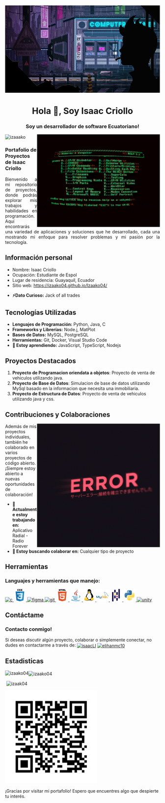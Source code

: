 ![Masterhead](https://raw.githubusercontent.com/izaako04/izaako04/main/main.gif)

<h1 align="center">Hola 👋, Soy Isaac Criollo</h1>
<h3 align="center">Soy un desarrollador de software Ecuatoriano!</h3>

<img align="right" alt="Coding" width="400" src="https://raw.githubusercontent.com/izaako04/izaako04/main/code.gif">

<p align="left"> <img src="https://komarev.com/ghpvc/?username=izaako04&label=Profile%20views&color=0e75b6&style=flat" alt="izaaako" /> </p>

### Portafolio de Proyectos de Isaac Criollo
<p align="justify">
Bienvenido a mi repositorio de proyectos, donde podrás explorar mis trabajos y habilidades en programación. Aquí encontrarás una variedad de aplicaciones y soluciones que he desarrollado, cada una mostrando mi enfoque para resolver problemas y mi pasión por la tecnología.
</p>

## Información personal
* Nombre: Isaac Criollo
* Ocupación: Estudiante de Espol
* Lugar de residencia: Guayaquil, Ecuador
* Sitio web: https://izaako04.github.io/Izaako04/
- **⚡Dato Curioso:** Jack of all trades

## Tecnologías Utilizadas

- **Lenguajes de Programación:** Python, Java, C
- **Frameworks y Librerías:** Node.j, MatPlot
- **Bases de Datos:** MySQL, PostgreSQL
- **Herramientas:** Git, Docker, Visual Studio Code
- **🌱 Estoy aprendiendo:**  JavaScript, TypeScript, Nodejs

## Proyectos Destacados

1. **Proyecto de Programacion oriendata a objetos**: Proyecto de venta de vehiculos utilizando java.
2. **Proyecto de Base de Datos**: Simulacion de base de datos utilizando MySql basado en la informacion que necesita una inmobiliaria.
3. **Proyecto de Estructura de Datos**: Proyecto de venta de vehiculos utilizando java y css.

## Contribuciones y Colaboraciones

<img align="right" alt="Coding" width="400" src="https://raw.githubusercontent.com/izaako04/izaako04/main/error.gif">

Además de mis proyectos individuales, también he colaborado en varios proyectos de código abierto. 
¡Siempre estoy abierto a nuevas oportunidades de colaboración!

- **🔭 Actualmente estoy trabajando en:** Aplicativo Radial - Radio Forever
- **👯 Estoy buscando colaborar en:** Cualquier tipo de proyecto

## Herramientas

<h3 align="left">Languajes y herramientas que manejo:</h3>
<p align="left"> 
    <a href="https://www.cprogramming.com/" target="_blank" rel="noreferrer"> <img src="https://raw.githubusercontent.com/jmnote/z-icons/master/svg/c.svg" alt="c" width="40" height="40"/> </a>  <a href="https://www.w3schools.com/css/" target="_blank" rel="noreferrer"> <img src="https://raw.githubusercontent.com/devicons/devicon/master/icons/css3/css3-original-wordmark.svg" alt="css3" width="40" height="40"/> 
    <a href="https://www.figma.com/" target="_blank" rel="noreferrer"> <img src="https://www.vectorlogo.zone/logos/figma/figma-icon.svg" alt="figma" width="40" height="40"/> </a> <a href="https://git-scm.com/" target="_blank" rel="noreferrer"> <img src="https://www.vectorlogo.zone/logos/git-scm/git-scm-icon.svg" alt="git" width="40" height="40"/> </a> <a href="https://www.w3.org/html/" target="_blank" rel="noreferrer"> <img src="https://raw.githubusercontent.com/devicons/devicon/master/icons/html5/html5-original-wordmark.svg" alt="html5" width="40" height="40"/> </a> 
    <a href="https://www.java.com" target="_blank" rel="noreferrer"> <img src="https://raw.githubusercontent.com/devicons/devicon/master/icons/java/java-original.svg" alt="java" width="40" height="40"/> </a> <a href="https://www.linux.org/" target="_blank" rel="noreferrer"> <img src="https://raw.githubusercontent.com/devicons/devicon/master/icons/linux/linux-original.svg" alt="linux" width="40" height="40"/> </a> <a href="https://www.mysql.com/" target="_blank" rel="noreferrer"> <img src="https://raw.githubusercontent.com/devicons/devicon/master/icons/mysql/mysql-original-wordmark.svg" alt="mysql" width="40" height="40"/> </a> 
    <a href="https://pandas.pydata.org/" target="_blank" rel="noreferrer"> <img src="https://raw.githubusercontent.com/devicons/devicon/2ae2a900d2f041da66e950e4d48052658d850630/icons/pandas/pandas-original.svg" alt="pandas" width="40" height="40"/> </a> <a href="https://www.python.org" target="_blank" rel="noreferrer"> <img src="https://raw.githubusercontent.com/devicons/devicon/master/icons/python/python-original.svg" alt="python" width="40" height="40"/> </a> <a href="https://unity.com/" target="_blank" rel="noreferrer"> <img src="https://www.vectorlogo.zone/logos/unity3d/unity3d-icon.svg" alt="unity" width="40" height="40"/> </a> 
</p>

## Contáctame
<h3 align="left">Contacto conmigo!</h3>
Si deseas discutir algún proyecto, colaborar o simplemente conectar, no dudes en contactarme a través de:
<a href="https://www.linkedin.com/in/isaac-criollo-545b47278/" target="blank"><img align="center" src="https://raw.githubusercontent.com/rahuldkjain/github-profile-readme-generator/master/src/images/icons/Social/linked-in-alt.svg" alt="isaacLI" height="30" width="40" /></a>
<a href="https://instagram.com/isaac.criollo04" target="blank"><img align="center" src="https://raw.githubusercontent.com/rahuldkjain/github-profile-readme-generator/master/src/images/icons/Social/instagram.svg" alt="elihanmc10" height="30" width="40" /></a>


## Estadisticas

<p><img align="left" src="https://github-readme-stats.vercel.app/api/top-langs?username=izaako04&show_icons=true&locale=en&layout=compact&theme=dark" alt="izaako04" /></p>

<p><img align="center" src="https://github-readme-streak-stats.herokuapp.com/?user=izaako04&theme=dark" alt="izaako04" /></p>

<p>&nbsp;<img align="center" src="https://github-readme-stats.vercel.app/api?username=izaako04&show_icons=true&locale=en&theme=dark" alt="izaak04" /></p>


![QR](frame.png) 

¡Gracias por visitar mi portafolio! Espero que encuentres algo que despierte tu interés.
